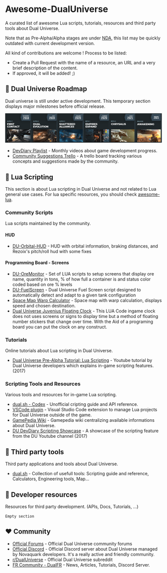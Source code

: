 # Awesome-DualUniverse

A curated list of awesome Lua scripts, tutorials, resources and third party tools about Dual Universe.

Note that as Pre-Alpha/Alpha stages are under [NDA](https://board.dualthegame.com/index.php?/topic/11688-pre-alpha-faq-and-rules/), this list may be quickly outdated with current development version. 

All kind of contributions are welcome ! Process to be listed:

* Create a Pull Request with the name of a resource, an URL and a very brief description of the content.
* If approved, it will be added! ;)

## :stars: Dual Universe Roadmap

Dual universe is still under active development. This temporary section displays major milestones before official release.

![du-rodmap](resources/du-roadmap.png)

* [DevDiary Playlist](https://www.youtube.com/playlist?list=PLA_lhIAGheMGtAygniJs25JDsWgxbfk6V) - Monthly videos about game development progress.
* [Community Suggestions Trello](https://trello.com/b/Y6WNMd2S/dual-universe-community-suggestions) - A trello board tracking various concepts and suggestions made by the community.


## :page_with_curl: Lua Scripting

This section is about Lua scripting in Dual Universe and not related to Lua general use cases. For lua specific resources, you should check [awesome-lua](https://github.com/LewisJEllis/awesome-lua#readme).

### Community Scripts

Lua scripts maintained by the community.

#### HUD
* [DU-Orbital-HUD](https://github.com/Dimencia/DU-Orbital-Hud) - HUD with orbital information, braking distances, and Rezoix's pitch/roll hud with some fixes 


#### Programming Board - Screens

* [DU-OreMonitor](https://github.com/thespartacus29/DualUniverse-OreMonitor) - Set of LUA scripts to setup screens that display ore name, quantity in tons, % of how full a container is and status color coded based on ore % levels
* [DU-FuelScreen](https://github.com/RostCS/DU-FuelScreen) - Dual Universe Fuel Screen script designed to automatically detect and adapt to a given tank configuration
* [Space Map Warp Calculator](https://board.dualthegame.com/index.php?/topic/20692-space-map-with-warp-cell-calculator/) -  Space map with warp calculation, displays speed and chosen destination.
* [Dual Universe Juvenius Floating Clock](https://github.com/juvenius/du_juvenius_floating_clock) - This LUA Code ingame clock does not uses screens or signs to display time but a method of floating number stickers that change over time. With the Aid of a programing board you can put the clock on any construct.

### Tutorials

Online tutorials about Lua scripting in Dual Universe. 

* [Dual Universe Pre-Alpha Tutorial: Lua Scripting](https://www.youtube.com/watch?v=sbvJPuo9npE) - Youtube tutorial by Dual Universe developers which explains in-game scripting features. (2017)

### Scripting Tools and Resources

Various tools and resources for in-game Lua scripting.

* [dual.sh - Codex](https://dual.sh/codex/) - Unofficial cripting guide and API reference. 
* [VSCode plugin](https://marketplace.visualstudio.com/items?itemName=ciaanh.du-project) - Visual Studio Code extension to manage Lua projects for Dual Universe outside of the game.
* [GamePedia Wiki](https://dualuniverse.gamepedia.com/Lua_Scripting) - Gamepedia wiki centralizing available informations about Dual Universe.
* [DU DevDiary Scripting Showcase](https://www.youtube.com/watch?v=4Vrf50dZrv4) - A showcase of the scripting feature from the DU Youtube channel (2017)


## :hammer: Third party tools

Third party applications and tools about Dual Universe.

* [dual.sh](https://dual.sh) - Collection of usefull tools: Scripting guide and reference, Calculators, Engineering tools, Map...

## :beer: Developer resources

Resources for third party development. (APIs, Docs, Tutorials, ...)

```
Empty section
```

## :heart: Community

* [Official Forums](https://board.dualthegame.com/) - Official Dual Universe community forums
* [Official Discord](https://www.dualthegame.com/en/news/2018/09/10/dual-universe-official-discord-server/) - Official Discord server about Dual Universe managed by Novaquark developers. It's a really active and friendly community.
* [r/DualUniverse](https://www.reddit.com/r/DualUniverse/) - Official Dual Universe subreddit
* [FR Community - DualFR](https://dualfr.org/) - News, Articles, Tutorials, Discord Server.

